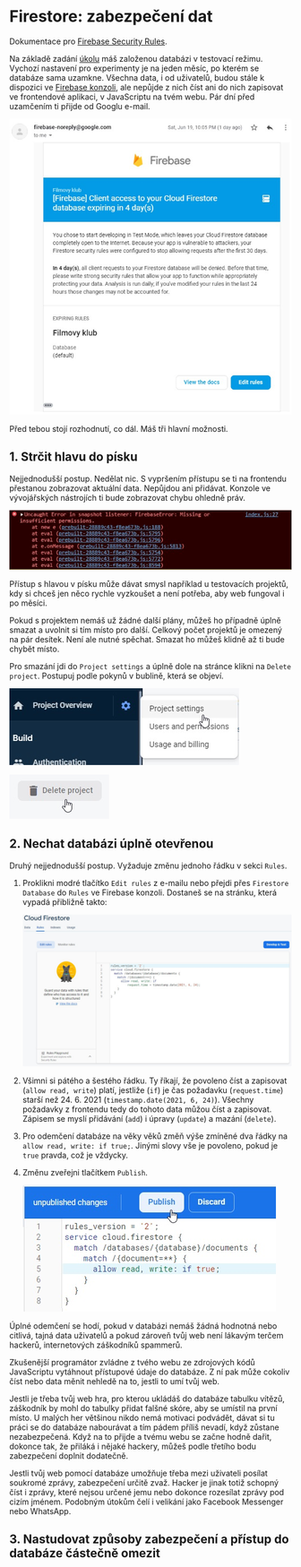 # Firestore: zabezpečení dat

Dokumentace pro [Firebase Security Rules](https://firebase.google.com/docs/firestore/security/get-started).

Na základě zadání [úkolu](README.md) máš založenou databázi v testovací režimu. Vychozí nastavení pro experimenty je na jeden měsíc, po kterém se databáze sama uzamkne. Všechna data, i od uživatelů, budou stále k dispozici ve [Firebase konzoli](https://console.firebase.google.com/), ale nepůjde z nich číst ani do nich zapisovat ve frontendové aplikaci, v JavaScriptu na tvém webu. Pár dní před uzamčením ti přijde od Googlu e-mail.

![e-mail o vypršení přístupu](zadani/email-expiration.jpg)

Před tebou stojí rozhodnutí, co dál. Máš tři hlavní možnosti.

## 1. Strčit hlavu do písku

Nejjednodušší postup. Nedělat nic. S vypršením přístupu se ti na frontendu přestanou zobrazovat aktuální data. Nepůjdou ani přidávat. Konzole ve vývojářských nástrojích ti bude zobrazovat chybu ohledně práv.

![chyba v konzoli](zadani/expired-test-access.jpg)

Přístup s hlavou v písku může dávat smysl například u testovacích projektů, kdy si chceš jen něco rychle vyzkoušet a není potřeba, aby web fungoval i po měsíci.

Pokud s projektem nemáš už žádné další plány, můžeš ho případně úplně smazat a uvolnit si tím místo pro další. Celkový počet projektů je omezený na pár desítek. Není ale nutné spěchat. Smazat ho můžeš klidně až ti bude chybět místo.

Pro smazání jdi do `Project settings` a úplně dole na stránce klikni na `Delete project`. Postupuj podle pokynů v bublině, která se objeví.

![Project settings](zadani/project-settings.jpg)

![Delete project](zadani/delete-project.jpg)

## 2. Nechat databázi úplně otevřenou

Druhý nejjednodušší postup. Vyžaduje změnu jednoho řádku v sekci `Rules`.

1. Proklikni modré tlačítko `Edit rules` z e-mailu nebo přejdi přes `Firestore Database` do `Rules` ve Firebase konzoli. Dostaneš se na stránku, která vypadá přibližně takto:

   ![Rules](zadani/test-rules.jpg)

1. Všimni si pátého a šestého řádku. Ty říkají, že povoleno číst a zapisovat (`allow read, write`) platí, jestliže (`if`) je čas požadavku (`request.time`) starší než 24. 6. 2021 (`timestamp.date(2021, 6, 24)`). Všechny požadavky z frontendu tedy do tohoto data můžou číst a zapisovat. Zápisem se myslí přidávání (`add`) i úpravy (`update`) a mazání (`delete`).

1. Pro odemčení databáze na věky věků změň výše zmíněné dva řádky na `allow read, write: if true;`. Jinými slovy vše je povoleno, pokud je `true` pravda, což je vždycky.

1. Změnu zveřejni tlačítkem `Publish`.

   ![zveřejnit nové oprávnění](zadani/publish-rules.jpg)

Úplné odemčení se hodí, pokud v databázi nemáš žádná hodnotná nebo citlivá, tajná data uživatelů a pokud zároveň tvůj web není lákavým terčem hackerů, internetových záškodníků spammerů.

Zkušenější programátor zvládne z tvého webu ze zdrojových kódů JavaScriptu vytáhnout přístupové údaje do databáze. Z ní pak může cokoliv číst nebo data měnit nehledě na to, jestli to umí tvůj web.

Jestli je třeba tvůj web hra, pro kterou ukládáš do databáze tabulku vítězů, záškodník by mohl do tabulky přidat falšné skóre, aby se umístil na první místo. U malých her většinou nikdo nemá motivaci podvádět, dávat si tu práci se do databáze nabourávat a tím pádem příliš nevadí, když zůstane nezabezpečená. Když na to přijde a tvému webu se začne hodně dařit, dokonce tak, že přiláká i nějaké hackery, můžeš podle třetího bodu zabezpečení doplnit dodatečně.

Jestli tvůj web pomocí databáze umožňuje třeba mezi uživateli posílat soukromé zprávy, zabezpečení určitě zvaž. Hacker je jinak totiž schopný číst i zprávy, které nejsou určené jemu nebo dokonce rozesílat zprávy pod cizím jménem. Podobným útokům čelí i velikání jako Facebook Messenger nebo WhatsApp.

## 3. Nastudovat způsoby zabezpečení a přístup do databáze částečně omezit
